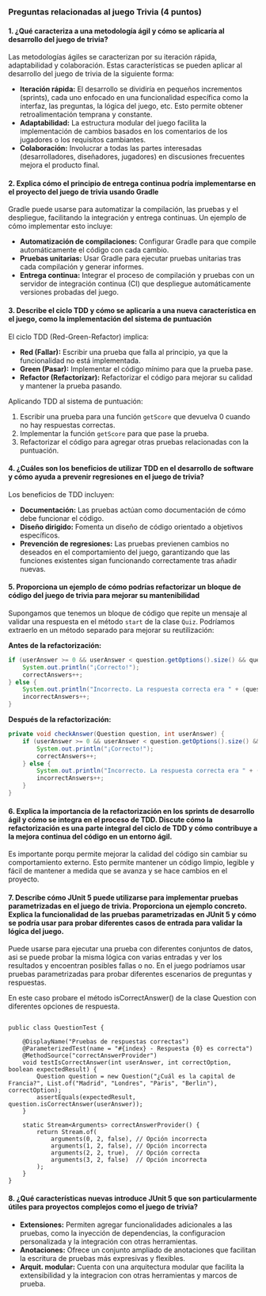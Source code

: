 ### Preguntas relacionadas al juego Trivia (4 puntos)

#### 1. ¿Qué caracteriza a una metodología ágil y cómo se aplicaría al desarrollo del juego de trivia?

Las metodologías ágiles se caracterizan por su iteración rápida, adaptabilidad y colaboración. Estas características se pueden aplicar al desarrollo del juego de trivia de la siguiente forma:

- **Iteración rápida:** El desarrollo se dividiría en pequeños incrementos (sprints), cada uno enfocado en una funcionalidad específica como la interfaz, las preguntas, la lógica del juego, etc. Esto permite obtener retroalimentación temprana y constante.
- **Adaptabilidad:** La estructura modular del juego facilita la implementación de cambios basados en los comentarios de los jugadores o los requisitos cambiantes.
- **Colaboración:** Involucrar a todas las partes interesadas (desarrolladores, diseñadores, jugadores) en discusiones frecuentes mejora el producto final.

#### 2. Explica cómo el principio de entrega continua podría implementarse en el proyecto del juego de trivia usando Gradle

Gradle puede usarse para automatizar la compilación, las pruebas y el despliegue, facilitando la integración y entrega continuas. Un ejemplo de cómo implementar esto incluye:

- **Automatización de compilaciones:** Configurar Gradle para que compile automáticamente el código con cada cambio.
- **Pruebas unitarias:** Usar Gradle para ejecutar pruebas unitarias tras cada compilación y generar informes.
- **Entrega continua:** Integrar el proceso de compilación y pruebas con un servidor de integración continua (CI) que despliegue automáticamente versiones probadas del juego.

#### 3. Describe el ciclo TDD y cómo se aplicaría a una nueva característica en el juego, como la implementación del sistema de puntuación

El ciclo TDD (Red-Green-Refactor) implica:

- **Red (Fallar):** Escribir una prueba que falla al principio, ya que la funcionalidad no está implementada.
- **Green (Pasar):** Implementar el código mínimo para que la prueba pase.
- **Refactor (Refactorizar):** Refactorizar el código para mejorar su calidad y mantener la prueba pasando.

Aplicando TDD al sistema de puntuación:

1. Escribir una prueba para una función `getScore` que devuelva 0 cuando no hay respuestas correctas.
2. Implementar la función `getScore` para que pase la prueba.
3. Refactorizar el código para agregar otras pruebas relacionadas con la puntuación.

#### 4. ¿Cuáles son los beneficios de utilizar TDD en el desarrollo de software y cómo ayuda a prevenir regresiones en el juego de trivia?

Los beneficios de TDD incluyen:

- **Documentación:** Las pruebas actúan como documentación de cómo debe funcionar el código.
- **Diseño dirigido:** Fomenta un diseño de código orientado a objetivos específicos.
- **Prevención de regresiones:** Las pruebas previenen cambios no deseados en el comportamiento del juego, garantizando que las funciones existentes sigan funcionando correctamente tras añadir nuevas.

#### 5. Proporciona un ejemplo de cómo podrías refactorizar un bloque de código del juego de trivia para mejorar su mantenibilidad

Supongamos que tenemos un bloque de código que repite un mensaje al validar una respuesta en el método `start` de la clase `Quiz`. Podríamos extraerlo en un método separado para mejorar su reutilización:

**Antes de la refactorización:**

```java
if (userAnswer >= 0 && userAnswer < question.getOptions().size() && question.isCorrectAnswer(userAnswer)) {
    System.out.println("¡Correcto!");
    correctAnswers++;
} else {
    System.out.println("Incorrecto. La respuesta correcta era " + (question.getCorrectOption() + 1));
    incorrectAnswers++;
}
```

**Después de la refactorización:**

```java
private void checkAnswer(Question question, int userAnswer) {
    if (userAnswer >= 0 && userAnswer < question.getOptions().size() && question.isCorrectAnswer(userAnswer)) {
        System.out.println("¡Correcto!");
        correctAnswers++;
    } else {
        System.out.println("Incorrecto. La respuesta correcta era " + (question.getCorrectOption() + 1));
        incorrectAnswers++;
    }
}

```
#### 6. Explica la importancia de la refactorización en los sprints de desarrollo ágil y cómo se integra en el proceso de TDD. Discute cómo la refactorización es una parte integral del ciclo de TDD y cómo contribuye a la mejora continua del código en un entorno ágil.
Es importante porqu permite mejorar la calidad del código sin cambiar su comportamiento externo. Esto permite mantener un código limpio, legible y fácil de mantener a medida que se avanza y se hace cambios en el proyecto.


#### 7. Describe cómo JUnit 5 puede utilizarse para implementar pruebas parametrizadas en el juego de trivia. Proporciona un ejemplo concreto. Explica la funcionalidad de las pruebas parametrizadas en JUnit 5 y cómo se podría usar para probar diferentes casos de entrada para validar la lógica del juego.

Puede usarse para ejecutar una prueba con diferentes conjuntos de datos, asi se puede probar la misma lógica con varias entradas y ver los resultados y encoentran posibles fallas o no. En el juego  podríamos usar pruebas parametrizadas para probar diferentes escenarios de preguntas y respuestas.

En este caso probare el método isCorrectAnswer() de la clase Question con diferentes opciones de respuesta.
```

public class QuestionTest {

    @DisplayName("Pruebas de respuestas correctas")
    @ParameterizedTest(name = "#{index} - Respuesta {0} es correcta")
    @MethodSource("correctAnswerProvider")
    void testIsCorrectAnswer(int userAnswer, int correctOption, boolean expectedResult) {
        Question question = new Question("¿Cuál es la capital de Francia?", List.of("Madrid", "Londres", "Paris", "Berlin"), correctOption);
        assertEquals(expectedResult, question.isCorrectAnswer(userAnswer));
    }

    static Stream<Arguments> correctAnswerProvider() {
        return Stream.of(
            arguments(0, 2, false), // Opción incorrecta
            arguments(1, 2, false), // Opción incorrecta
            arguments(2, 2, true),  // Opción correcta
            arguments(3, 2, false)  // Opción incorrecta
        );
    }
}
```
#### 8. ¿Qué características nuevas introduce JUnit 5 que son particularmente útiles para proyectos complejos como el juego de trivia?
- **Extensiones:** Permiten agregar funcionalidades adicionales a las pruebas, como la inyección de dependencias, la configuracion personalizada y la integración con otras herramientas.
- **Anotaciones:** Ofrece un conjunto ampliado de anotaciones que facilitan la escritura de pruebas más expresivas y flexibles.
- **Arquit. modular:** Cuenta con una arquitectura modular que facilita la extensibilidad y la integracion con otras herramientas y marcos de prueba.